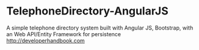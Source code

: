 TelephoneDirectory-AngularJS
============================

A simple telephone directory system built with Angular JS, Bootstrap, with an Web API/Entity Framework for persistence  http://developerhandbook.com
